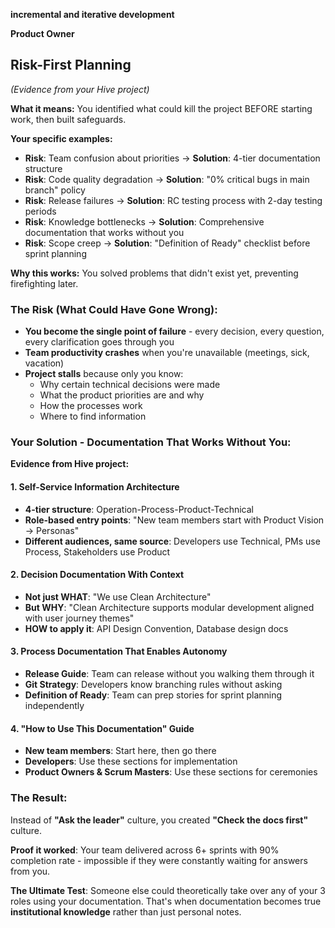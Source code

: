 
**incremental and iterative development**

**Product Owner**



## **Risk-First Planning**

_(Evidence from your Hive project)_

**What it means:** You identified what could kill the project BEFORE starting work, then built safeguards.

**Your specific examples:**

- **Risk**: Team confusion about priorities → **Solution**: 4-tier documentation structure
- **Risk**: Code quality degradation → **Solution**: "0% critical bugs in main branch" policy
- **Risk**: Release failures → **Solution**: RC testing process with 2-day testing periods
- **Risk**: Knowledge bottlenecks → **Solution**: Comprehensive documentation that works without you
- **Risk**: Scope creep → **Solution**: "Definition of Ready" checklist before sprint planning

**Why this works:** You solved problems that didn't exist yet, preventing firefighting later.

### **The Risk (What Could Have Gone Wrong):**

- **You become the single point of failure** - every decision, every question, every clarification goes through you
- **Team productivity crashes** when you're unavailable (meetings, sick, vacation)
- **Project stalls** because only you know:
    - Why certain technical decisions were made
    - What the product priorities are and why
    - How the processes work
    - Where to find information
### **Your Solution - Documentation That Works Without You:**

**Evidence from Hive project:**

#### **1. Self-Service Information Architecture**

- **4-tier structure**: Operation-Process-Product-Technical
- **Role-based entry points**: "New team members start with Product Vision → Personas"
- **Different audiences, same source**: Developers use Technical, PMs use Process, Stakeholders use Product

#### **2. Decision Documentation With Context**

- **Not just WHAT**: "We use Clean Architecture"
- **But WHY**: "Clean Architecture supports modular development aligned with user journey themes"
- **HOW to apply it**: API Design Convention, Database design docs

#### **3. Process Documentation That Enables Autonomy**

- **Release Guide**: Team can release without you walking them through it
- **Git Strategy**: Developers know branching rules without asking
- **Definition of Ready**: Team can prep stories for sprint planning independently

#### **4. "How to Use This Documentation" Guide**

- **New team members**: Start here, then go there
- **Developers**: Use these sections for implementation
- **Product Owners & Scrum Masters**: Use these sections for ceremonies

### **The Result:**

Instead of **"Ask the leader"** culture, you created **"Check the docs first"** culture.

**Proof it worked**: Your team delivered across 6+ sprints with 90% completion rate - impossible if they were constantly waiting for answers from you.

**The Ultimate Test**: Someone else could theoretically take over any of your 3 roles using your documentation. That's when documentation becomes true **institutional knowledge** rather than just personal notes.
